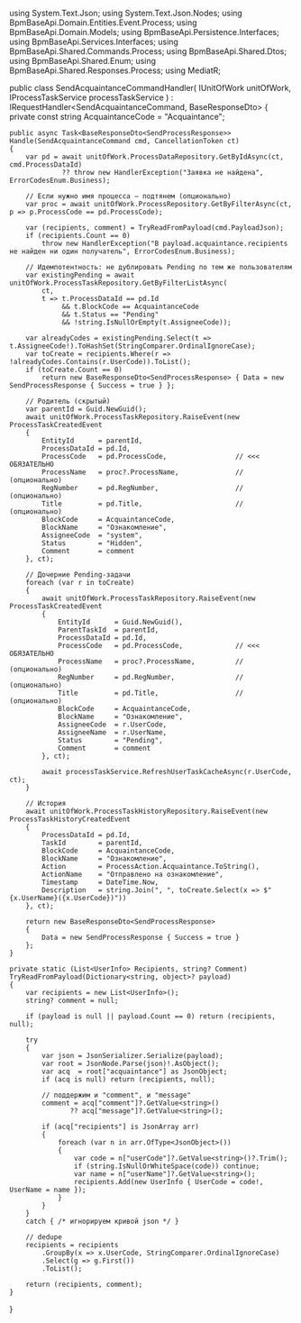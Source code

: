 using System.Text.Json;
using System.Text.Json.Nodes;
using BpmBaseApi.Domain.Entities.Event.Process;
using BpmBaseApi.Domain.Models;
using BpmBaseApi.Persistence.Interfaces;
using BpmBaseApi.Services.Interfaces;
using BpmBaseApi.Shared.Commands.Process;
using BpmBaseApi.Shared.Dtos;
using BpmBaseApi.Shared.Enum;
using BpmBaseApi.Shared.Responses.Process;
using MediatR;

public class SendAcquaintanceCommandHandler(
    IUnitOfWork unitOfWork,
    IProcessTaskService processTaskService
) : IRequestHandler<SendAcquaintanceCommand, BaseResponseDto<SendProcessResponse>>
{
    private const string AcquaintanceCode = "Acquaintance";

    public async Task<BaseResponseDto<SendProcessResponse>> Handle(SendAcquaintanceCommand cmd, CancellationToken ct)
    {
        var pd = await unitOfWork.ProcessDataRepository.GetByIdAsync(ct, cmd.ProcessDataId)
                 ?? throw new HandlerException("Заявка не найдена", ErrorCodesEnum.Business);

        // Если нужно имя процесса — подтянем (опционально)
        var proc = await unitOfWork.ProcessRepository.GetByFilterAsync(ct, p => p.ProcessCode == pd.ProcessCode);

        var (recipients, comment) = TryReadFromPayload(cmd.PayloadJson);
        if (recipients.Count == 0)
            throw new HandlerException("В payload.acquaintance.recipients не найден ни один получатель", ErrorCodesEnum.Business);

        // Идемпотентность: не дублировать Pending по тем же пользователям
        var existingPending = await unitOfWork.ProcessTaskRepository.GetByFilterListAsync(
            ct,
            t => t.ProcessDataId == pd.Id
                 && t.BlockCode == AcquaintanceCode
                 && t.Status == "Pending"
                 && !string.IsNullOrEmpty(t.AssigneeCode));

        var alreadyCodes = existingPending.Select(t => t.AssigneeCode!).ToHashSet(StringComparer.OrdinalIgnoreCase);
        var toCreate = recipients.Where(r => !alreadyCodes.Contains(r.UserCode)).ToList();
        if (toCreate.Count == 0)
            return new BaseResponseDto<SendProcessResponse> { Data = new SendProcessResponse { Success = true } };

        // Родитель (скрытый)
        var parentId = Guid.NewGuid();
        await unitOfWork.ProcessTaskRepository.RaiseEvent(new ProcessTaskCreatedEvent
        {
            EntityId      = parentId,
            ProcessDataId = pd.Id,
            ProcessCode   = pd.ProcessCode,                 // <<< ОБЯЗАТЕЛЬНО
            ProcessName   = proc?.ProcessName,              // (опционально)
            RegNumber     = pd.RegNumber,                   // (опционально)
            Title         = pd.Title,                       // (опционально)
            BlockCode     = AcquaintanceCode,
            BlockName     = "Ознакомление",
            AssigneeCode  = "system",
            Status        = "Hidden",
            Comment       = comment
        }, ct);

        // Дочерние Pending-задачи
        foreach (var r in toCreate)
        {
            await unitOfWork.ProcessTaskRepository.RaiseEvent(new ProcessTaskCreatedEvent
            {
                EntityId      = Guid.NewGuid(),
                ParentTaskId  = parentId,
                ProcessDataId = pd.Id,
                ProcessCode   = pd.ProcessCode,             // <<< ОБЯЗАТЕЛЬНО
                ProcessName   = proc?.ProcessName,          // (опционально)
                RegNumber     = pd.RegNumber,               // (опционально)
                Title         = pd.Title,                   // (опционально)
                BlockCode     = AcquaintanceCode,
                BlockName     = "Ознакомление",
                AssigneeCode  = r.UserCode,
                AssigneeName  = r.UserName,
                Status        = "Pending",
                Comment       = comment
            }, ct);

            await processTaskService.RefreshUserTaskCacheAsync(r.UserCode, ct);
        }

        // История
        await unitOfWork.ProcessTaskHistoryRepository.RaiseEvent(new ProcessTaskHistoryCreatedEvent
        {
            ProcessDataId = pd.Id,
            TaskId        = parentId,
            BlockCode     = AcquaintanceCode,
            BlockName     = "Ознакомление",
            Action        = ProcessAction.Acquaintance.ToString(),
            ActionName    = "Отправлено на ознакомление",
            Timestamp     = DateTime.Now,
            Description   = string.Join(", ", toCreate.Select(x => $"{x.UserName}({x.UserCode})"))
        }, ct);

        return new BaseResponseDto<SendProcessResponse>
        {
            Data = new SendProcessResponse { Success = true }
        };
    }

    private static (List<UserInfo> Recipients, string? Comment) TryReadFromPayload(Dictionary<string, object>? payload)
    {
        var recipients = new List<UserInfo>();
        string? comment = null;

        if (payload is null || payload.Count == 0) return (recipients, null);

        try
        {
            var json = JsonSerializer.Serialize(payload);
            var root = JsonNode.Parse(json)!.AsObject();
            var acq  = root["acquaintance"] as JsonObject;
            if (acq is null) return (recipients, null);

            // поддержим и "comment", и "message"
            comment = acq["comment"]?.GetValue<string>()
                   ?? acq["message"]?.GetValue<string>();

            if (acq["recipients"] is JsonArray arr)
            {
                foreach (var n in arr.OfType<JsonObject>())
                {
                    var code = n["userCode"]?.GetValue<string>()?.Trim();
                    if (string.IsNullOrWhiteSpace(code)) continue;
                    var name = n["userName"]?.GetValue<string>();
                    recipients.Add(new UserInfo { UserCode = code!, UserName = name });
                }
            }
        }
        catch { /* игнорируем кривой json */ }

        // dedupe
        recipients = recipients
            .GroupBy(x => x.UserCode, StringComparer.OrdinalIgnoreCase)
            .Select(g => g.First())
            .ToList();

        return (recipients, comment);
    }
}
